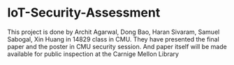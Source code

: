 # IoT-Security-Assessment
This project is done by Archit Agarwal, Dong Bao, Haran Sivaram, Samuel Sabogal, Xin Huang in 14829 class in CMU. They have presented the final paper and the poster in CMU security session. And paper itself will be made available for public inspection at the Carnige Mellon Library 
